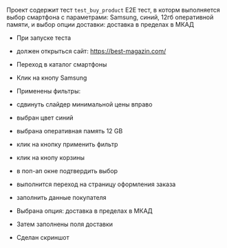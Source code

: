Проект содержит тест ``test_buy_product``
Е2Е тест, в которм выполняется выбор смартфона c параметрами: Samsung, синий,  12гб оперативной памяти, 
и выбор опции доставки: доставка в пределах в МКАД

- При запуске теста
- должен открыться сайт: https://best-magazin.com/
- Переход в каталог смартфоны

- Клик на кнопу Samsung
- Применены фильтры:
- сдвинуть слайдер минимальной цены вправо
- выбран цвет синий
- выбрана оперативная память 12 GB
- клик на кнопку применить фильтр
- клик на кнопу корзины

- в поп-ап окне подтвердить выбор

- выполнится переход на страницу оформления заказа
- заполнить данные покупателя
- Выбрана опция: доставка в пределах в МКАД
- Затем заполнены поля доставки
- Сделан скриншот
